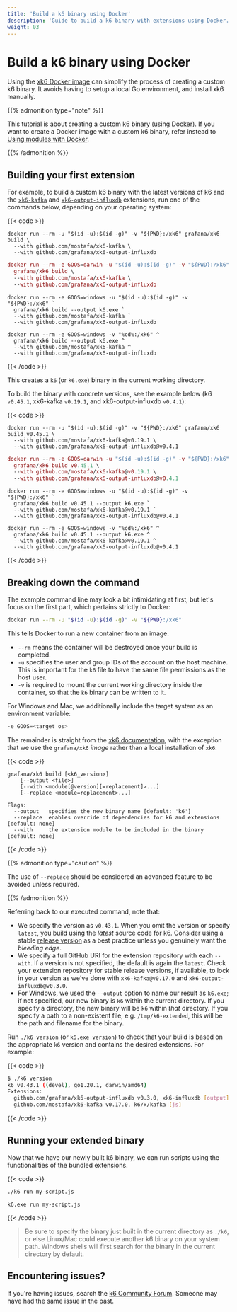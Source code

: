 ```yaml
---
title: 'Build a k6 binary using Docker'
description: 'Guide to build a k6 binary with extensions using Docker.'
weight: 03
---
```


# Build a k6 binary using Docker

Using the [xk6 Docker image](https://hub.docker.com/r/grafana/xk6/) can simplify the process of creating a custom k6 binary. It avoids having to setup a local Go environment, and install xk6 manually.

{{% admonition type="note" %}}

This tutorial is about creating a custom k6 binary (using Docker). If you want to create a Docker image with a custom k6 binary, refer instead to [Using modules with Docker](https://grafana.com/docs/k6/<K6_VERSION>/using-k6/modules/#using-modules-with-docker).

{{% /admonition %}}

## Building your first extension

For example, to build a custom k6 binary with the latest versions of k6 and the [`xk6-kafka`](https://github.com/mostafa/xk6-kafka) and [`xk6-output-influxdb`](https://github.com/grafana/xk6-output-influxdb) extensions, run one of the commands below, depending on your operating system:

{{< code >}}

```linux
docker run --rm -u "$(id -u):$(id -g)" -v "${PWD}:/xk6" grafana/xk6 build \
  --with github.com/mostafa/xk6-kafka \
  --with github.com/grafana/xk6-output-influxdb
```

```mac
docker run --rm -e GOOS=darwin -u "$(id -u):$(id -g)" -v "${PWD}:/xk6" \
  grafana/xk6 build \
  --with github.com/mostafa/xk6-kafka \
  --with github.com/grafana/xk6-output-influxdb
```

```windows-powershell
docker run --rm -e GOOS=windows -u "$(id -u):$(id -g)" -v "${PWD}:/xk6" `
  grafana/xk6 build --output k6.exe `
  --with github.com/mostafa/xk6-kafka `
  --with github.com/grafana/xk6-output-influxdb
```

```windows
docker run --rm -e GOOS=windows -v "%cd%:/xk6" ^
  grafana/xk6 build --output k6.exe ^
  --with github.com/mostafa/xk6-kafka ^
  --with github.com/grafana/xk6-output-influxdb
```

{{< /code >}}

This creates a `k6` (or `k6.exe`) binary in the current working directory.

To build the binary with concrete versions, see the example below (k6 `v0.45.1`, xk6-kafka `v0.19.1`, and xk6-output-influxdb `v0.4.1`):

{{< code >}}

```linux
docker run --rm -u "$(id -u):$(id -g)" -v "${PWD}:/xk6" grafana/xk6 build v0.45.1 \
  --with github.com/mostafa/xk6-kafka@v0.19.1 \
  --with github.com/grafana/xk6-output-influxdb@v0.4.1
```

```mac
docker run --rm -e GOOS=darwin -u "$(id -u):$(id -g)" -v "${PWD}:/xk6" \
  grafana/xk6 build v0.45.1 \
  --with github.com/mostafa/xk6-kafka@v0.19.1 \
  --with github.com/grafana/xk6-output-influxdb@v0.4.1
```

```windows-powershell
docker run --rm -e GOOS=windows -u "$(id -u):$(id -g)" -v "${PWD}:/xk6" `
  grafana/xk6 build v0.45.1 --output k6.exe `
  --with github.com/mostafa/xk6-kafka@v0.19.1 `
  --with github.com/grafana/xk6-output-influxdb@v0.4.1
```

```windows
docker run --rm -e GOOS=windows -v "%cd%:/xk6" ^
  grafana/xk6 build v0.45.1 --output k6.exe ^
  --with github.com/mostafa/xk6-kafka@v0.19.1 ^
  --with github.com/grafana/xk6-output-influxdb@v0.4.1
```

{{< /code >}}

## Breaking down the command

The example command line may look a bit intimidating at first, but let's focus on the first part, which pertains strictly to Docker:

```bash
docker run --rm -u "$(id -u):$(id -g)" -v "${PWD}:/xk6"
```

This tells Docker to run a new container from an image.

- `--rm` means the container will be destroyed once your build is completed.
- `-u` specifies the user and group IDs of the account on the host machine. This is important for the `k6` file to have the same file permissions as the host user.
- `-v` is required to mount the current working directory inside the container, so that the `k6` binary can be written to it.

For Windows and Mac, we additionally include the target system as an environment variable:

```bash
-e GOOS=<target os>
```

The remainder is straight from the [xk6 documentation](https://github.com/grafana/xk6/#command-usage), with the exception that we use the `grafana/xk6` _image_ rather than a local installation of `xk6`:

{{< code >}}

```plain
grafana/xk6 build [<k6_version>]
    [--output <file>]
    [--with <module[@version][=replacement]>...]
    [--replace <module=replacement>...]

Flags:
  --output   specifies the new binary name [default: 'k6']
  --replace  enables override of dependencies for k6 and extensions [default: none]
  --with     the extension module to be included in the binary [default: none]
```

{{< /code >}}

{{% admonition type="caution" %}}

The use of `--replace` should be considered an advanced feature to be avoided unless required.

{{% /admonition %}}

Referring back to our executed command, note that:

- We specify the version as `v0.43.1`. When you omit the version or specify `latest`, you build using the _latest_ source code for k6.
  Consider using a stable [release version](https://github.com/grafana/k6/releases) as a best practice unless you genuinely want the _bleeding edge_.
- We specify a full GitHub URI for the extension repository with each `--with`.
  If a version is not specified, the default is again the `latest`.
  Check your extension repository for stable release versions, if available, to lock in your version as we've done with `xk6-kafka@v0.17.0` and `xk6-output-influxdb@v0.3.0`.
- For Windows, we used the `--output` option to name our result as `k6.exe`; if not specified, our new binary is `k6` within the current directory.
  If you specify a directory, the new binary will be `k6` within _that_ directory.
  If you specify a path to a non-existent file, e.g. `/tmp/k6-extended`, this will be the path and filename for the binary.

Run `./k6 version` (or `k6.exe version`) to check that your build is based on the appropriate `k6` version and contains the desired extensions. For example:

{{< code >}}

```bash
$ ./k6 version
k6 v0.43.1 ((devel), go1.20.1, darwin/amd64)
Extensions:
  github.com/grafana/xk6-output-influxdb v0.3.0, xk6-influxdb [output]
  github.com/mostafa/xk6-kafka v0.17.0, k6/x/kafka [js]
```

{{< /code >}}

## Running your extended binary

Now that we have our newly built k6 binary, we can run scripts using the functionalities
of the bundled extensions.

{{< code >}}

```bash
./k6 run my-script.js
```

```batch
k6.exe run my-script.js
```

{{< /code >}}

> Be sure to specify the binary just built in the current directory as `./k6`, or else
> Linux/Mac could execute another k6 binary on your system path. Windows shells will
> first search for the binary in the current directory by default.

## Encountering issues?

If you're having issues, search the [k6 Community Forum](https://community.grafana.com/c/grafana-k6/extensions/82).
Someone may have had the same issue in the past.
